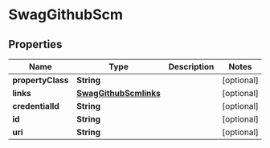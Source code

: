 
# SwagGithubScm

## Properties
Name | Type | Description | Notes
------------ | ------------- | ------------- | -------------
**propertyClass** | **String** |  |  [optional]
**links** | [**SwagGithubScmlinks**](SwagGithubScmlinks.md) |  |  [optional]
**credentialId** | **String** |  |  [optional]
**id** | **String** |  |  [optional]
**uri** | **String** |  |  [optional]




